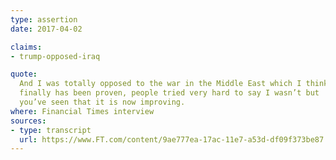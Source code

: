 ```yaml
---
type: assertion
date: 2017-04-02

claims:
- trump-opposed-iraq

quote:
  And I was totally opposed to the war in the Middle East which I think
  finally has been proven, people tried very hard to say I wasn’t but
  you’ve seen that it is now improving.
where: Financial Times interview
sources:
- type: transcript
  url: https://www.FT.com/content/9ae777ea-17ac-11e7-a53d-df09f373be87
---
```

